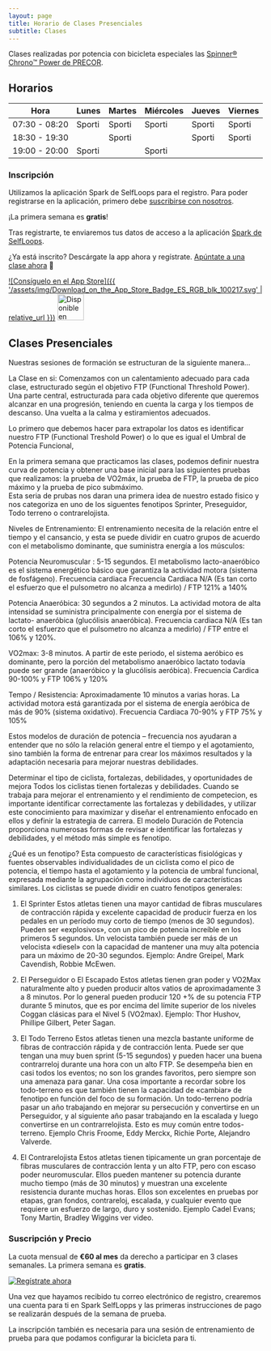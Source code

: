 ```yaml
---
layout: page
title: Horario de Clases Presenciales
subtitle: Clases
---
```


Clases realizadas por potencia con bicicleta especiales las  [Spinner® Chrono™ Power de PRECOR](https://spinning.com/content/pdfs/owners-manual/chrono-power.pdf).

## Horarios

| Hora | Lunes | Martes | Miércoles | Jueves | Viernes |
|------|-------|--------|-----------|--------|---------|
| 07:30 - 08:20 | Sporti | Sporti | Sporti | Sporti | Sporti |
| 18:30 - 19:30 |  | Sporti |  | Sporti | Sporti |
| 19:00 - 20:00 | Sporti |  | Sporti |  |  |

### Inscripción

Utilizamos la aplicación Spark de SelfLoops para el registro. Para poder registrarse en la aplicación, primero debe [suscribirse con nosotros](#Precio).

¡La primera semana es **gratis**!

Tras registrarte, te enviaremos tus datos de acceso a la aplicación [Spark de SelfLoops](https://www.selfloops.com/accounts/login).

¿Ya está inscrito? Descárgate la app ahora y regístrate. [Apúntate a una clase ahora](https://www.selfloops.com/team/sportitheclub) 💪

[![Consíguelo en el App Store]({{ '/assets/img/Download_on_the_App_Store_Badge_ES_RGB_blk_100217.svg' | relative_url }})](https://apps.apple.com/us/app/selfloops-spark/id1282997660?platform=iphone)
<a href='https://play.google.com/store/apps/details?id=selfloops.com.sloopsgroupfitness&pcampaignid=pcampaignidMKT-Other-global-all-co-prtnr-py-PartBadge-Mar2515-1'><img alt='Disponible en Google Play' src='https://play.google.com/intl/en_us/badges/static/images/badges/es_badge_web_generic.png' height="52"/></a>


## Clases Presenciales

Nuestras sesiones de formación se estructuran de la siguiente manera...

La Clase en si:
Comenzamos con un calentamiento adecuado para cada clase, estructurado según el objetivo FTP (Functional Threshold Power). 
Una parte central, estructurada para cada objetivo diferente que queremos alcanzar en una progresión, teniendo en cuenta la carga y los tiempos de descanso.
Una vuelta a la calma y estiramientos adecuados.

Lo primero que debemos hacer para extrapolar los datos es identificar nuestro FTP (Functional Treshold Power) o lo que es igual el Umbral de Potencia Funcional, 

En la primera semana que practicamos las clases, podemos definir nuestra curva de potencia y obtener una base inicial para las siguientes pruebas que realizamos: la prueba de VO2máx, la prueba de FTP, la prueba de pico máximo y la prueba de pico submáximo.  
Esta seria de prubas nos daran una primera idea de nuestro estado fisico y nos categoriza en uno de los siguentes fenotipos  Sprinter, Preseguidor, Todo terreno o contrarelojista.

Niveles de Entrenamiento:
El entrenamiento necesita de la relación entre el tiempo y el cansancio, y esta se puede dividir en cuatro grupos de acuerdo con el metabolismo dominante, que suministra energía a los músculos:

Potencia Neuromuscular : 5-15 segundos. El metabolismo lacto-anaeróbico es el sistema energético básico que garantiza la actividad motora (sistema de fosfágeno). Frecuencia cardiaca Frecuencia Cardiaca N/A (Es tan corto el esfuerzo que el pulsometro no alcanza a medirlo) / FTP 121% a 140%

Potencia Anaeróbica: 30 segundos a 2 minutos. La actividad motora de alta intensidad se suministra principalmente con energía por el sistema de lactato- anaeróbica (glucólisis anaeróbica). Frecuencia cardiaca N/A (Es tan corto el esfuerzo que el pulsometro no alcanza a medirlo) / FTP entre el 106% y 120%.

VO2max: 3-8 minutos. A partir de este periodo, el sistema aeróbico es dominante, pero la porción del metabolismo anaeróbico lactato todavía puede ser grande (anaeróbico y la glucólisis aeróbica). Frecuencia Cardica 90-100% y FTP 106% y 120%

Tempo / Resistencia: Aproximadamente 10 minutos a varias horas. La actividad motora está garantizada por el sistema de energía aeróbica de más de 90% (sistema oxidativo). Frecuencia Cardiaca 70-90% y FTP 75% y 105%

Estos modelos de duración de potencia – frecuencia nos ayudaran a entender que no sólo la relación general entre el tiempo y el agotamiento, sino también la forma de entrenar para crear los máximos resultados y la adaptación necesaria para mejorar nuestras debilidades.

Determinar el tipo de ciclista, fortalezas, debilidades, y oportunidades de mejora
Todos los ciclistas tienen fortalezas y debilidades. Cuando se trabaja para mejorar el entrenamiento y el rendimiento de competecion, es importante identificar correctamente las fortalezas y debilidades,  y utilizar este conocimiento para maximizar y diseñar el entrenamiento enfocado en ellos y definir la estrategia de carrera. El modelo Duración de Potencia proporciona numerosas formas de revisar e identificar las fortalezas y debilidades, y el método más simple es fenotipo.

¿Qué es un fenotipo? Esta compuesto de características fisiológicas y fuentes observables individualidades de un ciclista como el pico de potencia, el tiempo hasta el agotamiento y la potencia de umbral funcional, expresada mediante la agrupación como individuos de características similares. Los ciclistas se puede dividir en cuatro fenotipos generales:

1. El Sprinter
Estos atletas tienen una mayor cantidad de fibras musculares de contracción rápida y excelente capacidad de producir fuerza en los pedales en un período muy corto de tiempo (menos de 30 segundos). Pueden ser «explosivos», con un pico de potencia increíble en los primeros 5 segundos. Un velocista también puede ser más de un velocista «diesel» con la capacidad de mantener una muy alta potencia para un máximo de 20-30 segundos. Ejemplo: Andre Greipel, Mark Cavendish, Robbie McEwen.

2. El Perseguidor o El Escapado
Estos atletas tienen gran poder y VO2Max naturalmente alto y pueden producir altos vatios de aproximadamente 3 a 8 minutos. Por lo general pueden producir 120 +% de su potencia FTP durante 5 minutos, que es por encima del límite superior de los niveles Coggan clásicas para el Nivel 5 (VO2max). Ejemplo: Thor Hushov, Phillipe Gilbert, Peter Sagan.

3. El Todo Terreno
Estos atletas tienen una mezcla bastante uniforme de fibras de contracción rápida y de contracción lenta. Puede ser que tengan una muy buen sprint (5-15 segundos) y pueden hacer una buena contrarreloj durante una hora con un alto FTP. Se desempeña bien en casi todos los eventos; no son los grandes favoritos, pero siempre son una amenaza para ganar. Una cosa importante a recordar sobre los todo-terreno es que también tienen la capacidad de «cambiar» de fenotipo en función del foco de su formación. Un todo-terreno podría pasar un año trabajando en mejorar su persecución y convertirse en un Perseguidor, y al siguiente año pasar trabajando en la escalada y luego convertirse en un contrarrelojista. Esto es muy común entre todos-terreno. Ejemplo Chris Froome,  Eddy Merckx, Richie Porte, Alejandro Valverde.

4. El Contrarelojista
Estos atletas tienen tipicamente un gran porcentaje de fibras musculares de contracción lenta y un alto FTP, pero con escaso poder neuromuscular. Ellos pueden mantener su potencia durante mucho tiempo (más de 30 minutos) y muestran una excelente resistencia durante muchas horas. Ellos son excelentes en pruebas por etapas, gran fondos, contrareloj, escalada, y cualquier evento que requiere un esfuerzo de largo, duro y sostenido. Ejemplo Cadel Evans; Tony Martin, Bradley Wiggins ver video.

<a name=Precio></a>

### Suscripción y Precio

La cuota mensual de **€60 al mes** da derecho a participar en 3 clases semanales. La primera semana es **gratis**.

[![Regístrate ahora](https://dabuttonfactory.com/button.png?t=Reg%C3%ADstrate+ahora&f=Open+Sans-Bold&ts=26&tc=fff&hp=45&vp=20&c=11&bgt=unicolored&bgc=8694ff)](mailto:shop@sporti.fit?subject=Suscripci%C3%B3n%3A%20Clases%20Presencialses%20de%20Sporti&body=Buenos%20d%C3%ADas%0A%0AMe%20gustar%C3%ADa%20inscribirme%20en%20las%20clases%20presenciales.%0A%0AEstos%20son%20los%20datos%20necesarios%20para%20mi%20inscripci%C3%B3n.%0A%0ANombre%3A%0AApodo*%3A%0AFecha%20de%20nacimiento%3A%20%0ASexo%3A%20%0ADirecci%C3%B3n%20completa%3A%20%0APeso%3A%20%0AFTP%20(Umbral%20de%20potencia%20funcional)*%3A%0AFrecuencia%20cardiaca%20en%20reposo*%3A%20%0AFrecuencia%20cardiaca%20m%C3%A1xima*%3A%20%0A%0A*%20si%20se%20dispone%0A%0A%0APor%20favor%2C%20env%C3%ADenme%20mis%20datos%20de%20acceso%20para%20inscribirme%20en%20una%20sesi%C3%B3n%20de%20formaci%C3%B3n%20de%20prueba.%0A%0AUn%20cordial%20saludo%0A%0A)

Una vez que hayamos recibido tu correo electrónico de registro, crearemos una cuenta para ti en Spark SelfLopps y las primeras instrucciones de pago se realizarán después de la semana de prueba.

La inscripción también es necesaria para una sesión de entrenamiento de prueba para que podamos configurar la bicicleta para ti.